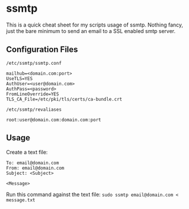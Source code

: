# ssmtp

This is a quick cheat sheet for my scripts usage of ssmtp. Nothing fancy, just the bare minimum to send an email to a SSL enabled smtp server.

## Configuration Files

`/etc/ssmtp/ssmtp.conf`
```
mailhub=<domain.com:port>
UseTLS=YES
AuthUser=<user@domain.com>
AuthPass=<password>
FromLineOverride=YES
TLS_CA_File=/etc/pki/tls/certs/ca-bundle.crt
```

`/etc/ssmtp/revaliases`
```
root:user@domain.com:domain.com:port
```

## Usage
Create a text file:
```
To: email@domain.com
From: email@domain.com
Subject: <Subject>

<Message>
```

Run this command against the text file:
`sudo ssmtp email@domain.com < message.txt`
